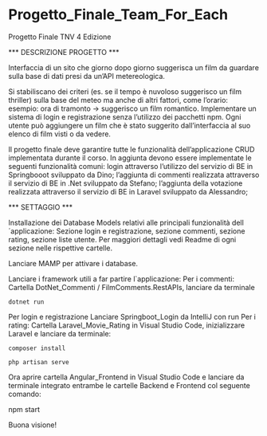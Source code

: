# Progetto_Finale_Team_For_Each
Progetto Finale TNV 4 Edizione


*** DESCRIZIONE PROGETTO ***

Interfaccia di un sito che giorno dopo giorno suggerisca un film da guardare sulla base di dati presi da un’API metereologica. 

Si stabiliscano dei criteri (es. se il tempo è nuvoloso suggerisco un film thriller) sulla base del meteo ma anche di altri fattori, come l’orario: esempio: ora di tramonto -> suggerisco un film romantico.
Implementare un sistema di login e registrazione senza l’utilizzo dei pacchetti npm.
Ogni utente può aggiungere un film che è stato suggerito dall’interfaccia al suo elenco di film visti o da vedere.

Il progetto finale deve garantire tutte le funzionalità dell’applicazione CRUD implementata durante il corso. In aggiunta devono essere implementate le seguenti funzionalità comuni:
login attraverso l’utilizzo del servizio di BE in Springbooot sviluppato da Dino;
l’aggiunta di commenti realizzata attraverso il servizio di BE in .Net sviluppato da Stefano;
l’aggiunta della votazione realizzata attraverso il servizio di BE in Laravel sviluppato da Alessandro;



*** SETTAGGIO ***

Installazione dei Database Models relativi alle principali funzionalità dell´applicazione: Sezione login e registrazione, sezione commenti, sezione rating, sezione liste utente. Per maggiori dettagli vedi Readme di ogni sezione nelle rispettive cartelle.


Lanciare MAMP per attivare i database.

Lanciare i framework utili a far partire l`applicazione:
Per i commenti: Cartella DotNet_Commenti / FilmComments.RestAPIs, lanciare da terminale 

    dotnet run
    
Per login e registrazione Lanciare Springboot_Login da IntelliJ con run 
Per i rating: Cartella Laravel_Movie_Rating in Visual Studio Code, inizializzare Laravel e lanciare da terminale:

    composer install

    php artisan serve

Ora aprire cartella Angular_Frontend in Visual Studio Code e lanciare da terminale integrato entrambe le cartelle Backend e Frontend col seguente comando:

npm start

Buona visione!



